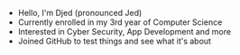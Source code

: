 - Hello, I'm Djed (pronounced Jed)
- Currently enrolled in my 3rd year of Computer Science
- Interested in Cyber Security, App Development and more
- Joined GitHub to test things and see what it's about
